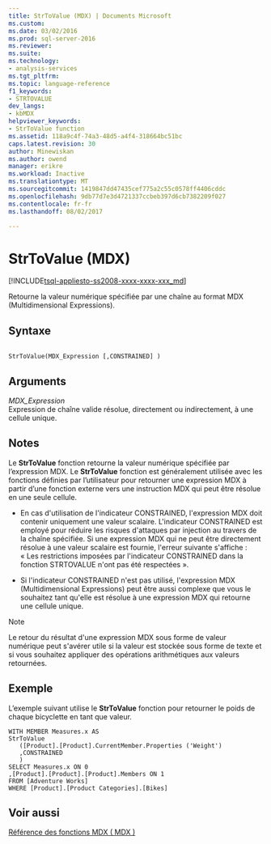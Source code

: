 ```yaml
---
title: StrToValue (MDX) | Documents Microsoft
ms.custom: 
ms.date: 03/02/2016
ms.prod: sql-server-2016
ms.reviewer: 
ms.suite: 
ms.technology:
- analysis-services
ms.tgt_pltfrm: 
ms.topic: language-reference
f1_keywords:
- STRTOVALUE
dev_langs:
- kbMDX
helpviewer_keywords:
- StrToValue function
ms.assetid: 118a9c4f-74a3-48d5-a4f4-318664bc51bc
caps.latest.revision: 30
author: Minewiskan
ms.author: owend
manager: erikre
ms.workload: Inactive
ms.translationtype: MT
ms.sourcegitcommit: 1419847dd47435cef775a2c55c0578ff4406cddc
ms.openlocfilehash: 9db77d7e3d4721337ccbeb397d6cb7382209f027
ms.contentlocale: fr-fr
ms.lasthandoff: 08/02/2017

---
```

# <a name="strtovalue-mdx"></a>StrToValue (MDX)
[!INCLUDE[tsql-appliesto-ss2008-xxxx-xxxx-xxx_md](../includes/tsql-appliesto-ss2008-xxxx-xxxx-xxx-md.md)]

  Retourne la valeur numérique spécifiée par une chaîne au format MDX (Multidimensional Expressions).  
  
## <a name="syntax"></a>Syntaxe  
  
```  
  
StrToValue(MDX_Expression [,CONSTRAINED] )   
```  
  
## <a name="arguments"></a>Arguments  
 *MDX_Expression*  
 Expression de chaîne valide résolue, directement ou indirectement, à une cellule unique.  
  
## <a name="remarks"></a>Notes  
 Le **StrToValue** fonction retourne la valeur numérique spécifiée par l’expression MDX. Le **StrToValue** fonction est généralement utilisée avec les fonctions définies par l’utilisateur pour retourner une expression MDX à partir d’une fonction externe vers une instruction MDX qui peut être résolue en une seule cellule.  
  
-   En cas d'utilisation de l'indicateur CONSTRAINED, l'expression MDX doit contenir uniquement une valeur scalaire. L'indicateur CONSTRAINED est employé pour réduire les risques d'attaques par injection au travers de la chaîne spécifiée. Si une expression MDX qui ne peut être directement résolue à une valeur scalaire est fournie, l'erreur suivante s'affiche : « Les restrictions imposées par l'indicateur CONSTRAINED dans la fonction STRTOVALUE n'ont pas été respectées ».  
  
-   Si l'indicateur CONSTRAINED n'est pas utilisé, l'expression MDX (Multidimensional Expressions) peut être aussi complexe que vous le souhaitez tant qu'elle est résolue à une expression MDX qui retourne une cellule unique.  
  
> [!NOTE]  
>  Le retour du résultat d'une expression MDX sous forme de valeur numérique peut s'avérer utile si la valeur est stockée sous forme de texte et si vous souhaitez appliquer des opérations arithmétiques aux valeurs retournées.  
  
## <a name="example"></a>Exemple  
 L’exemple suivant utilise le **StrToValue** fonction pour retourner le poids de chaque bicyclette en tant que valeur.  
  
```  
WITH MEMBER Measures.x AS   
StrToValue   
   ([Product].[Product].CurrentMember.Properties ('Weight')  
   ,CONSTRAINED  
   )  
SELECT Measures.x ON 0  
,[Product].[Product].[Product].Members ON 1  
FROM [Adventure Works]  
WHERE [Product].[Product Categories].[Bikes]  
```  
  
## <a name="see-also"></a>Voir aussi  
 [Référence des fonctions MDX &#40; MDX &#41;](../mdx/mdx-function-reference-mdx.md)  
  
  

